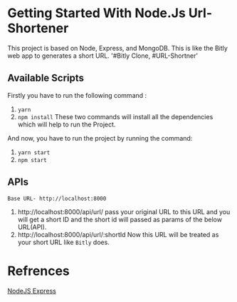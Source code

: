 # Getting Started With Node.Js Url-Shortener 
This project is based on Node, Express, and MongoDB.
This is like the Bitly web app to generates a short URL.
'#Bitly Clone, #URL-Shortner'

## Available Scripts
Firstly you have to run the following command :
  1. `yarn`
  2. `npm install`
These two commands will install all the dependencies which will help to run the Project.

  And now, you have to run the project by running the command:
  1. `yarn start`
  2. `npm start`
  

## APIs 
  `Base URL- http://localhost:8000`
  1. http://localhost:8000/api/url/
      pass your original URL to this URL and you will get a short ID
     and the short id will passed as params of the below URL(API).
  3. http://localhost:8000/api/url/:shortId
      Now this URL will be treated as your short URL like `Bitly` does.


# Refrences
<a  href="https://nodejs.org/docs/latest/api/" target="_blank">NodeJS </a>
<a  href="https://nodejs.org/docs/latest/api/](https://expressjs.com/en/starter/installing.html)https://expressjs.com/en/starter/installing.html" target="_blank">Express </a>







